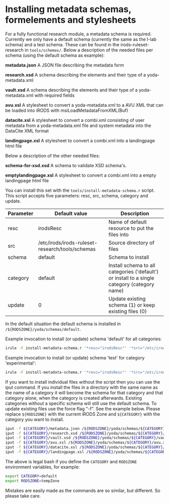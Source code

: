 # Installing metadata schemas, formelements and stylesheets
For a fully functional research module, a metadata schema is required.
Currently we only have a default schema (currently the same as the I-lab schema) and a test schema.
These can be found in the irods-ruleset-research in `tools/schemas/`.
Below a description of the needed files per schema (using the default schema as example):

**metadata.json**
  A JSON file describing the metadata form

**research.xsd**
  A schema describing the elements and their type of a yoda-metadata.xml

**vault.xsd**
  A schema describing the elements and their type of a yoda-metadata.xml with required fields

**avu.xsl**
  A stylesheet to convert a yoda-metadata.xml to a AVU XML that can be loaded into iRODS with msiLoadMetadataFromXML(Buf)

**datacite.xsl**
  A stylesheet to convert a combi.xml consisting of user metadata from a yoda-metadata.xml file and system metadata into
  the DataCite XML format

**landingpage.xsl**
  A stylesheet to convert a combi.xml into a landingpage html file

Below a description of the other needed files:

**schema-for-xsd.xsd**
  A schema to validate XSD schema's.

**emptylandingpage.xsl**
  A stylesheet to convert a combi.xml into a empty landingpage html file

You can install this set with the `tools/install-metadata-schema.r` script. This script accepts five parameters:
resc, src, schema, category and update.


Parameter  | Default value                                   | Description
-----------|-------------------------------------------------|------------
resc	     | irodsResc	                                     | Name of default resource to put the files into
src        | /etc/irods/irods-ruleset-research/tools/schemas | Source directory of files
schema     | default                                         | Schema to install
category   | default                                         | Install schema to all categories ('default') or install to a single category (category name)
update     | 0                                               | Update existing schema (1) or keep existing files (0)

In the default situation the default schema is installed in ``/${RODSZONE}/yoda/schemas/default``.

Example invocation to install (or update) schema 'default' for all categories:
```bash
irule -F install-metadata-schema.r '*resc="irodsResc"' '*src="/etc/irods/irods-ruleset-research/tools/schemas/"' '*schema="default"' '*category="default"' '*update=1'
```

Example invocation to install (or update) schema 'test' for category 'experimental':
```bash
irule -F install-metadata-schema.r '*resc="irodsResc"' '*src="/etc/irods/irods-ruleset-research/tools/schemas/"' '*schema="test"' ' '*category="experimental"' '*update=1'
```

If you want to install individual files without the script then you can use the iput command.
If you install the files in a directory with the same name as the name of a category it will become the schema for that category and that category alone, when the category is created afterwards. Existing categories without a specific schema will still use the default schema.
To update existing files use the force flag "-f".
See the example below. Please replace `${RODSZONE}` with the current iRODS Zone and `${CATEGORY}` with the category you want to install.

```bash
iput -f ${CATEGORY}/metadata.json /${RODSZONE}/yoda/schemas/${CATEGORY}/metadata.json
iput -f ${CATEGORY}/research.xsd /${RODSZONE}/yoda/schemas/${CATEGORY}/research.xsd
iput -f ${CATEGORY}/vault.xsd /${RODSZONE}/yoda/schemas/${CATEGORY}/vault.xsd
iput -f ${CATEGORY}/avu.xsl /${RODSZONE}/yoda/schemas/${CATEGORY}/avu.xsl
iput -f ${CATEGORY}/datacite.xsl /${RODSZONE}/yoda/schemas/${CATEGORY}/datacite.xsl
iput -f ${CATEGORY}/landingpage.xsl /${RODSZONE}/yoda/schemas/${CATEGORY}/landingpage.xsl
```

The above is legal bash if you define the `CATEGORY` and `RODSZONE` environment variables, for example:

```bash
export CATEGORY=default
export RODSZONE=tempZone
```

Mistakes are easily made as the commands are so similar, but different.
So please take care.
